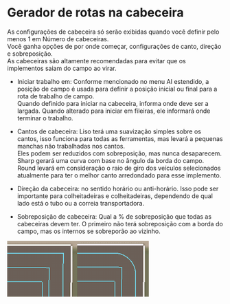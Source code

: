 # Gerador de rotas na cabeceira

  
As configurações de cabeceira só serão exibidas quando você definir pelo menos 1 em Número de cabeceiras.  
Você ganha opções de por onde começar, configurações de canto, direção e sobreposição.  
As cabeceiras são altamente recomendadas para evitar que os implementos saiam do campo ao virar.  


  

- Iniciar trabalho em: Conforme mencionado no menu AI estendido, a posição de campo é usada para definir a posição inicial ou final para a rota de trabalho de campo.  
Quando definido para iniciar na cabeceira, informa onde deve ser a largada. Quando alterado para iniciar em fileiras, ele informará onde terminar o trabalho.  

- Cantos de cabeceira: Liso terá uma suavização simples sobre os cantos, isso funciona para todas as ferramentas, mas levará a pequenas manchas não trabalhadas nos cantos.  
Eles podem ser reduzidos com sobreposição, mas nunca desaparecem. Sharp gerará uma curva com base no ângulo da borda do campo.  
Round levará em consideração o raio de giro dos veículos selecionados atualmente para ter o melhor canto arredondado para esse implemento.  

- Direção da cabeceira: no sentido horário ou anti-horário. Isso pode ser importante para colheitadeiras e colheitadeiras, dependendo de qual lado está o tubo ou a correia transportadora.  

- Sobreposição de cabeceira: Qual a % de sobreposição que todas as cabeceiras devem ter. O primeiro não terá sobreposição com a borda do campo, mas os internos se sobreporão ao vizinho.  


![Image](../assets/images/sharproundcorner_0_0_330_130.png)

